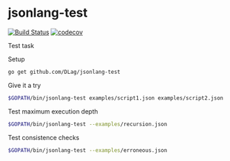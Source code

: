 # jsonlang-test
[![Build Status](https://travis-ci.org/DLag/jsonlang-test.svg?branch=master)](https://travis-ci.org/DLag/jsonlang-test)
[![codecov](https://codecov.io/gh/DLag/jsonlang-test/branch/master/graph/badge.svg)](https://codecov.io/gh/DLag/jsonlang-test)

Test task

Setup
```bash
go get github.com/DLag/jsonlang-test
```
Give it a try
```bash
$GOPATH/bin/jsonlang-test examples/script1.json examples/script2.json
```
Test maximum execution depth
```bash
$GOPATH/bin/jsonlang-test --examples/recursion.json
```
Test consistence checks
```bash
$GOPATH/bin/jsonlang-test --examples/erroneous.json
```